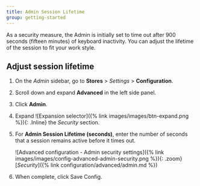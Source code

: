 ```yaml
---
title: Admin Session Lifetime
group: getting-started
---
```


As a security measure, the Admin is initially set to time out after 900 seconds (fifteen minutes) of keyboard inactivity. You can adjust the lifetime of the session to fit your work style.

## Adjust session lifetime

1. On the _Admin_ sidebar, go to **Stores** > _Settings_ > **Configuration**.

1. Scroll down and expand **Advanced** in the left side panel.

1. Click **Admin**.

1. Expand ![Expansion selector]({% link images/images/btn-expand.png %}){: .Inline} the _Security_ section.

1. For **Admin Session Lifetime (seconds)**, enter the number of seconds that a session remains active before it times out.

    ![Advanced configuration - Admin security settings]({% link images/images/config-advanced-admin-security.png %}){: .zoom}
    [_Security_]({% link configuration/advanced/admin.md %})

1. When complete, click <span class="btn">Save Config</span>.
